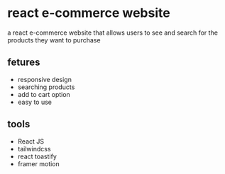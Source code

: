 # react e-commerce website

a react e-commerce website that allows users to see and search for the products they want to purchase

## fetures

<ul>
    <li>responsive design</li>
    <li>searching products</li>
    <li>add to cart option</li>
    <li>easy to use</li>
</ul>

## tools

<ul>
    <li>React JS</li>
    <li>tailwindcss</li>
    <li>react toastify</li>
    <li>framer motion</li>
</ul>
